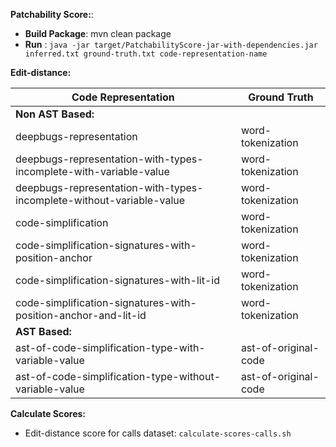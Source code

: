 **Patchability Score:**:

- **Build Package**: mvn clean package
- **Run** : `java -jar target/PatchabilityScore-jar-with-dependencies.jar inferred.txt ground-truth.txt code-representation-name`

**Edit-distance:**

|Code Representation   	                                                    |Ground Truth   	   |
|---	                                                                    |---	               |
|**Non AST Based:**                                                         |                      |
|deepbugs-representation   	                                                |word-tokenization     |
|deepbugs-representation-with-types-incomplete-with-variable-value   	    |word-tokenization     |
|deepbugs-representation-with-types-incomplete-without-variable-value   	|word-tokenization     |
|code-simplification                                                        |word-tokenization     | 
|code-simplification-signatures-with-position-anchor                        |word-tokenization     |
|code-simplification-signatures-with-lit-id                                 |word-tokenization     |
|code-simplification-signatures-with-position-anchor-and-lit-id             |word-tokenization     |
|**AST Based:**                                                             |                      |
|ast-of-code-simplification-type-with-variable-value                        |ast-of-original-code  |
|ast-of-code-simplification-type-without-variable-value                     |ast-of-original-code  |

**Calculate Scores:**
- Edit-distance score for calls dataset: `calculate-scores-calls.sh`







